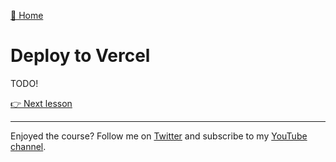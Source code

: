 [🏡 Home](../README.md)

# Deploy to Vercel

TODO!

[👉 Next lesson](./12-wrapping-up.md)

---

Enjoyed the course? Follow me on [Twitter](https://twitter.com/jonmeyers_io) and subscribe to my [YouTube channel](https://www.youtube.com/jonmeyers).
